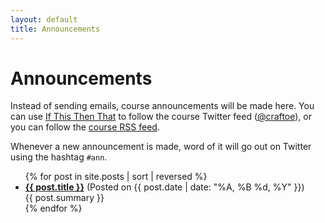 ```yaml
---
layout: default
title: Announcements
---
```


# Announcements

Instead of sending emails, course announcements will be made here. You can use [If This Then That](http://ifttt.com/) to follow the course Twitter feed ([@craftoe](http://twitter.com/craftoe)), or you can follow the [course RSS feed](http://craftofelectronics.org/atom.xml). 

Whenever a new announcement is made, word of it will go out on Twitter using the hashtag <code>#ann</code>.

<ul>
{% for post in site.posts | sort | reversed %}
   <li><strong><a href="{{site.url}}/{{ post.url }}">{{ post.title }}</a></strong> 
   (Posted on {{ post.date | date: "%A, %B %d, %Y" }})
   <br/> 
   {{ post.summary }} </li>
 {% endfor %}
</ul>
